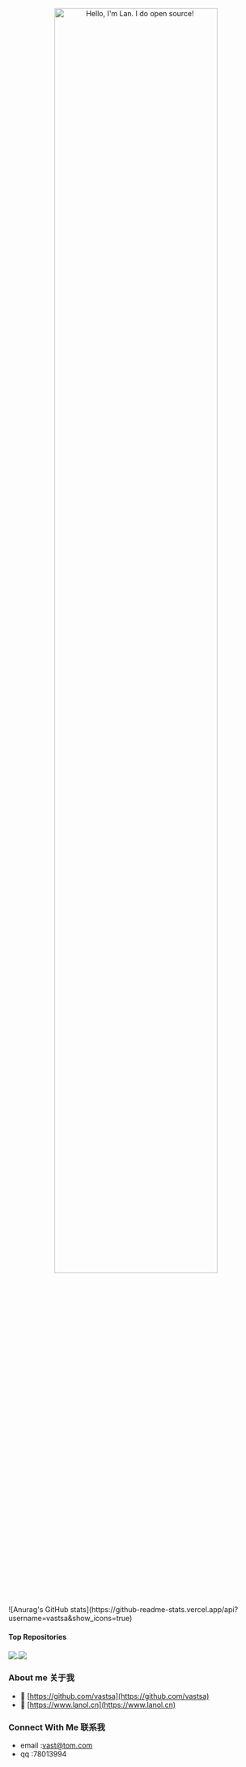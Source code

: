 <p align="center"><a href="https://anuraghazra.github.io"><img width="80%" alt="Hello, I'm Lan. I do open source!" src="./assets/gh-readme-header.png" /></a></p>

<br />
![Anurag's GitHub stats](https://github-readme-stats.vercel.app/api?username=vastsa&show_icons=true)

#### Top Repositories


<a href="https://github.com/vastsa/FileCodeBox">
  <img align="center" src="https://github-readme-stats.vercel.app/api/pin/?username=anuraghazra&repo=github-readme-stats&theme=buefy" />
</a>
<a href="https://github.com/vastsa/ZhiJiaoYunTool">
  <img align="center" src="https://github-readme-stats.vercel.app/api/pin/?username=anuraghazra&repo=ZhiJiaoYunTool&theme=buefy" />
</a>

### About me 关于我
- 🔭 [https://github.com/vastsa](https://github.com/vastsa)
- 💬 [https://www.lanol.cn](https://www.lanol.cn)
### Connect With Me 联系我
- email :vast@tom.com
- qq    :78013994
